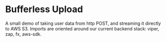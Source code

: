 # Bufferless Upload

A small demo of taking user data from http POST, and streaming it directly to
AWS S3. Imports are oriented around our current backend stack: viper, zap,
fx, aws-sdk.
